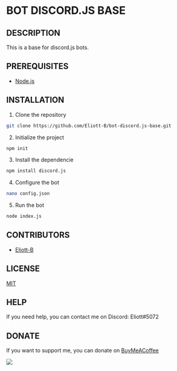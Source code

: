# BOT DISCORD.JS BASE

## DESCRIPTION

This is a base for discord.js bots.

## PREREQUISITES

- [Node.js](https://nodejs.org/en/)

## INSTALLATION

1. Clone the repository
```bash
git clone https://github.com/Eliott-B/bot-discord.js-base.git
```

2. Initialize the project

```bash
npm init
```

3. Install the dependencie

```bash
npm install discord.js
```

4. Configure the bot

```bash
nano config.json
```

5. Run the bot

```bash
node index.js
```

## CONTRIBUTORS

- [Eliott-B](https://github.com/Eliott-B)

## LICENSE

[MIT](https://choosealicense.com/licenses/mit/)

## HELP

If you need help, you can contact me on Discord: Eliott#5072

## DONATE

If you want to support me, you can donate on [BuyMeACoffee](https://www.buymeacoffee.com/eliottb)

<a href="https://www.buymeacoffee.com/eliottb"><img src="https://img.buymeacoffee.com/button-api/?text=Buy me a coffee&emoji=&slug=eliottb&button_colour=FFDD00&font_colour=000000&font_family=Cookie&outline_colour=000000&coffee_colour=ffffff" /></a>